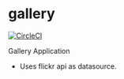 # gallery
[![CircleCI](https://circleci.com/gh/themikesnow/gallery.svg?style=svg)](https://circleci.com/gh/themikesnow/gallery)

Gallery Application
* Uses flickr api as datasource.
